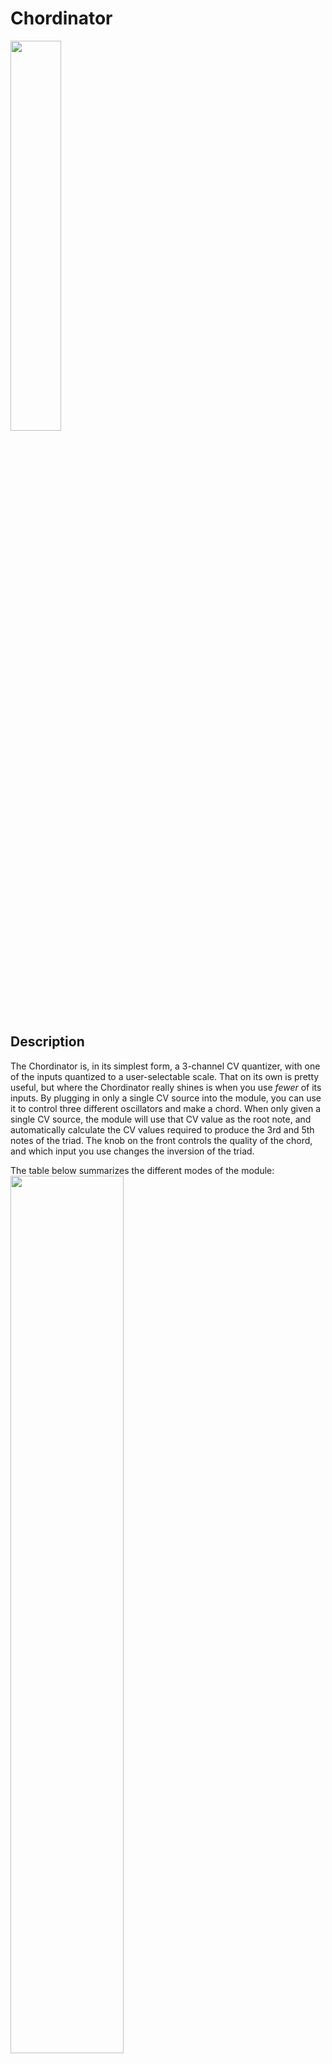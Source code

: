 # Chordinator  
<img src="https://github.com/user-attachments/assets/3af476db-6143-4e2b-9fe9-a4880dcf00f1" width=40% height=40%>

## Description
The Chordinator is, in its simplest form, a 3-channel CV quantizer, with one of the inputs quantized to a user-selectable scale.
That on its own is pretty useful, but where the Chordinator really shines is when you use _fewer_ of its inputs. By plugging in
only a single CV source into the module, you can use it to control three different oscillators and make a chord. When only given
a single CV source, the module will use that CV value as the root note, and automatically calculate the CV values required to
produce the 3rd and 5th notes of the triad. The knob on the front controls the quality of the chord, and which input you use
changes the inversion of the triad.

The table below summarizes the different modes of the module:  
<img src="https://github.com/user-attachments/assets/462b81ea-bcb6-4c29-a0aa-948481f1331a" width=60% height=60%>

The custom scale that the "main" input is quantized to is selected and displayed via the 12 illuminated push buttons on the front
panel. You can use the buttons to create your own custom scale, or you can press and hold one of the buttons to change the key to
that note automatically.

The push button LEDs automatically show the chosen scale and which notes are being played. Notes that are currently being played 
are fully on, notes that are "allowed" are dimmed, and notes that are not allowed are fully off.

## Module Information
### Features:
- 3 inputs, 3 outputs
- 12 TET, V/oct tuning
- 0-5V input range
- 0-5V (5 octave) output range
- 1 input quantized to custom equal-temperament scale
- Chord quality control
- Chord inversion control
- Analog input overvoltage protection
- RC low-pass filters on inputs
- Digital input filtering

### Power Requirements: 
~60mA +5V

### Files
- Arduino .ino file
- KiCad .sch schematic file
- Circuit diagram .pdf file
- *I am not including PCB files at this time, as my system is 2U and would require extensive rework to fit in a traditional Eurorack
  system. You will have to make your own for now, but I tried to make it easier for you by including the .sch file.

